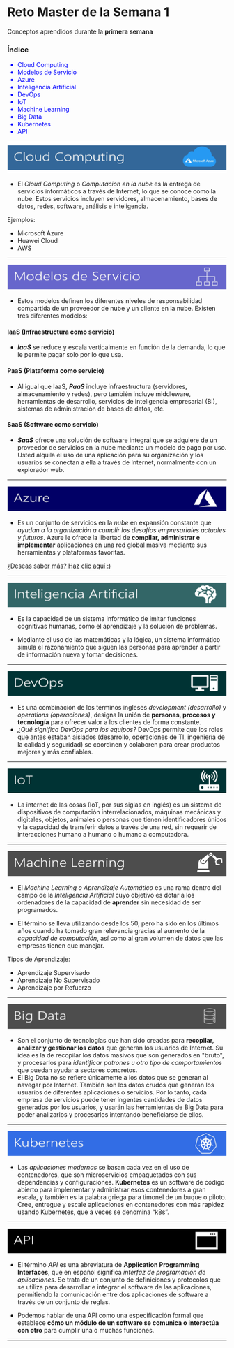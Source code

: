 # Reto Master de la Semana 1

Conceptos aprendidos durante la **primera semana**


### Índice

<Ul>
<li style="color: blue;">Cloud Computing</li>
<li style="color: blue;">Modelos de Servicio</li>
<li style="color: blue;">Azure</li>
<li style="color: blue;">Inteligencia Artificial</li>
<li style="color: blue;">DevOps</li>
<li style="color: blue;">IoT</li>
<li style="color: blue;">Machine Learning</li>
<li style="color: blue;">Big Data</li>
<li style="color: blue;">Kubernetes</li>
<li style="color: blue;">API</li>
</Ul>


![Cloud Computing](img/c1.jpg)

* El *Cloud Computing* o *Computación en la nube* es la entrega de servicios informáticos a través de Internet, lo que se conoce como la nube. Estos servicios incluyen servidores, almacenamiento, bases de datos, redes, software, análisis e inteligencia. 

Ejemplos:
* Microsoft Azure
* Huawei Cloud
* AWS

***

![Cloud Computing](img/c2.jpg)

* Estos modelos definen los diferentes niveles de responsabilidad compartida de un proveedor de nube y un cliente en la nube. Existen tres diferentes modelos:

#### IaaS (Infraestructura como servicio)
* ***IaaS*** se reduce y escala verticalmente en función de la demanda, lo que le permite pagar solo por lo que usa. 

#### PaaS (Plataforma como servicio)
* Al igual que IaaS, ***PaaS*** incluye infraestructura (servidores, almacenamiento y redes), pero también incluye middleware, herramientas de desarrollo, servicios de inteligencia empresarial (BI), sistemas de administración de bases de datos, etc. 

#### SaaS (Software como servicio)
* ***SaaS*** ofrece una solución de software integral que se adquiere de un proveedor de servicios en la nube mediante un modelo de pago por uso. Usted alquila el uso de una aplicación para su organización y los usuarios se conectan a ella a través de Internet, normalmente con un explorador web. 

***

![Cloud Computing](img/c3.jpg)

* Es un conjunto de servicios en la *nube* en expansión constante que *ayudan a la organización a cumplir los desafíos empresariales actuales y futuros*. Azure le ofrece la libertad de **compilar, administrar e implementar** aplicaciones en una red global masiva mediante sus herramientas y plataformas favoritas.

<a href="https://azure.microsoft.com/es-es/overview/what-is-azure/">¿Deseas saber más? Haz clic aquí :)</a>

***
![Cloud Computing](img/c4.jpg)
* Es la capacidad de un sistema informático de imitar funciones cognitivas humanas, como el aprendizaje y la solución de problemas.

* Mediante el uso de las matemáticas y la lógica, un sistema informático simula el razonamiento que siguen las personas para aprender a partir de información nueva y tomar decisiones.

***

![Cloud Computing](img/c5.jpg)

* Es una combinación de los términos ingleses *development (desarrollo)* y *operations (operaciones)*, designa la unión de **personas, procesos y tecnología** para ofrecer valor a los clientes de forma constante.
* *¿Qué significa DevOps para los equipos?* DevOps permite que los roles que antes estaban aislados (desarrollo, operaciones de TI, ingeniería de la calidad y seguridad) se coordinen y colaboren para crear productos mejores y más confiables.

***

![Cloud Computing](img/c6.jpg)

* La internet de las cosas (IoT, por sus siglas en inglés) es un sistema de dispositivos de computación interrelacionados, máquinas mecánicas y digitales, objetos, animales o personas que tienen identificadores únicos y la capacidad de transferir datos a través de una red, sin requerir de interacciones humano a humano o humano a computadora.

***
![Cloud Computing](img/c7.jpg)

* El *Machine Learning o Aprendizaje Automático* es una rama dentro del campo de la *Inteligencia Artificial* cuyo objetivo es dotar a los ordenadores de la capacidad de **aprender** sin necesidad de ser programados.

* El término se lleva utilizando desde los 50, pero ha sido en los últimos años cuando ha tomado gran relevancia gracias al aumento de la *capacidad de computación*, así como al gran volumen de datos que las empresas tienen que manejar.

Tipos de Aprendizaje:
* Aprendizaje Supervisado
* Aprendizaje No Supervisado
* Aprendizaje por Refuerzo

***
![Cloud Computing](img/c8.jpg)

* Son el conjunto de tecnologías que han sido creadas para **recopilar, analizar y gestionar los datos** que generan los usuarios de Internet. Su idea es la de recopilar los datos masivos que son generados en "bruto", y procesarlos para *identificar patrones u otro tipo de comportamientos* que puedan ayudar a sectores concretos.
* El Big Data no se refiere únicamente a los datos que se generan al navegar por Internet. También son los datos crudos que generan los usuarios de diferentes aplicaciones o servicios. Por lo tanto, cada empresa de servicios puede tener ingentes cantidades de datos generados por los usuarios, y usarán las herramientas de Big Data para poder analizarlos y procesarlos intentando beneficiarse de ellos.

***

![Cloud Computing](img/c9.jpg)

* Las *aplicaciones modernas* se basan cada vez en el uso de contenedores, que son microservicios empaquetados con sus dependencias y configuraciones. **Kubernetes** es un software de código abierto para implementar y administrar esos contenedores a gran escala, y también es la palabra griega para timonel de un buque o piloto. Cree, entregue y escale aplicaciones en contenedores con más rapidez usando Kubernetes, que a veces se denomina “k8s”.

***

![Cloud Computing](img/c10.jpg)

* El término *API* es una abreviatura de **Application Programming Interfaces**, que en español significa *interfaz de programación de aplicaciones*. Se trata de un conjunto de definiciones y protocolos que se utiliza para desarrollar e integrar el software de las aplicaciones, permitiendo la comunicación entre dos aplicaciones de software a través de un conjunto de reglas.

*  Podemos hablar de una API como una especificación formal que establece **cómo un módulo de un software se comunica o interactúa con otro** para cumplir una o muchas funciones.

*** 

